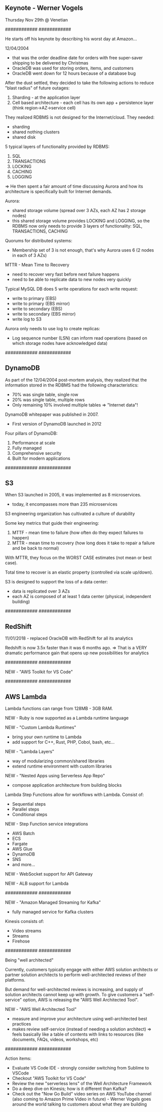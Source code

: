## Keynote - Werner Vogels
Thursday Nov 29th @ Venetian

############
############

He starts off his keynote by describing his worst day at Amazon...

12/04/2004
- that was the order deadline date for orders with free super-saver shipping to be delivered by Christmas
- OracleDB was used for storing orders, items, and customers
- OracleDB went down for 12 hours because of a database bug

After the dust settled, they decided to take the following actions to reduce "blast radius" of future outages:
1. Sharding - at the application layer
2. Cell based architecture - each cell has its own app + persistence layer (think region->AZ->service cell)

They realized RDBMS is not designed for the Internet/cloud. They needed:
- sharding
- shared nothing clusters
- shared disk

5 typical layers of functionality provided by RDBMS:
1. SQL
2. TRANSACTIONS
3. LOCKING
4. CACHING
5. LOGGING

=> He then spent a fair amount of time discussing Aurora and how its architecture is specifically built for Internet demands.

Aurora:
- shared storage volume (spread over 3 AZs, each AZ has 2 storage nodes)
- this shared storage volume provides LOCKING and LOGGING, so the RDBMS now only needs to provide 3 layers of functionality: SQL, TRANSACTIONS, CACHING

Quorums for distributed systems:
- Membership set of 3 is not enough, that's why Aurora uses 6 (2 nodes in each of 3 AZs)

MTTR - Mean Time to Recovery
- need to recover very fast before next failure happens
- need to be able to replicate data to new nodes very quickly

Typical MySQL DB does 5 write operations for each write request:
- write to primary (EBS)
- write to primary (EBS mirror)
- write to secondary (EBS)
- write to secondary (EBS mirror)
- write log to S3

Aurora only needs to use log to create replicas:
- Log sequence number (LSN) can inform read operations (based on which storage nodes have acknowledged data)

############
############

DynamoDB
-----------

As part of the 12/04/2004 post-mortem analysis, they realized that the information stored in the RDBMS had the following characteristics:
- 70% was single table, single row
- 20% was single table, multiple rows
- Only remaining 10% involved multiple tables
=> "Internet data"!

DynamoDB whitepaper was published in 2007.
- First version of DynamoDB launched in 2012

Four pillars of DynamoDB:
1. Performance at scale
2. Fully managed
3. Comprehensive security
4. Built for modern applications

############
############

S3
-----------

When S3 launched in 2005, it was implemented as 8 microservices.
- today, it encompasses more than 235 microservices

S3 engineering organization has cultivated a culture of durability

Some key metrics that guide their engineering:
1. MTTF - mean time to failure (how often do they expect failures to happen)
2. MTTR - mean time to recovery (how long does it take to repair a failure and be back to normal)

With MTTR, they focus on the WORST CASE estimates (not mean or best case).

Total time to recover is an elastic property (controlled via scale up/down).

S3 is designed to support the loss of a data center:
- data is replicated over 3 AZs
- each AZ is composed of at least 1 data center (physical, independent building)

############
############

RedShift
-----------

11/01/2018 - replaced OracleDB with RedShift for all its analytics

Redshift is now 3.5x faster than it was 6 months ago.
=> That is a VERY dramatic performance gain that opens up new possibilities for analytics

############
############

NEW - "AWS Toolkit for VS Code"

############
############

AWS Lambda
-----------

Lambda functions can range from 128MB - 3GB RAM.

NEW - Ruby is now supported as a Lambda runtime language

NEW - "Custom Lambda Runtimes"
- bring your own runtime to Lambda
- add support for C++, Rust, PHP, Cobol, bash, etc...

NEW - "Lambda Layers"
- way of modularizing common/shared libraries
- extend runtime environment with custom libraries

NEW - "Nested Apps using Serverless App Repo"
- compose application architecture from building blocks

Lambda Step Functions allow for workflows with Lambda. Consist of:
- Sequential steps
- Parallel steps
- Conditional steps

NEW - Step Function service integrations
* AWS Batch
* ECS
* Fargate
* AWS Glue
* DynamoDB
* SNS
* and more...

NEW - WebSocket support for API Gateway

NEW - ALB support for Lambda

############
############

NEW - "Amazon Managed Streaming for Kafka"
- fully managed service for Kafka clusters

Kinesis consists of:
- Video streams
- Streams
- Firehose

############
############

Being "well architected"

Currently, customers typically engage with either AWS solution architects or partner solution architects to perform well-architected reviews of their platforms.

But demand for well-architected reviews is increasing, and supply of solution architects cannot keep up with growth. To give customers a "self-service" option, AWS is releasing the "AWS Well Architected Tool".

NEW - "AWS Well Architected Tool"
- measure and improve your architecture using well-architected best practices
- makes review self-service (instead of needing a solution architect)
=> feels basically like a table of contents with links to resources (like documents, FAQs, videos, workshops, etc)

############
############

Action items:
* Evaluate VS Code IDE - strongly consider switching from Sublime to VSCode
* Checkout "AWS Toolkit for VS Code"
* Review the new "serverless lens" of the Well Architecture Framework
* Do a deep dive on Kinesis; how is it different than Kafka?
* Check out the "Now Go Build" video series on AWS YouTube channel (also coming to Amazon Prime Video in future) - Werner Vogels goes around the world talking to customers about what they are building
